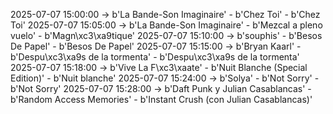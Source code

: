 2025-07-07 15:00:00 -> b'La Bande-Son Imaginaire' - b'Chez Toi' - b'Chez Toi'
2025-07-07 15:05:00 -> b'La Bande-Son Imaginaire' - b'Mezcal a pleno vuelo' - b'Magn\xc3\xa9tique'
2025-07-07 15:10:00 -> b'souphis' - b'Besos De Papel' - b'Besos De Papel'
2025-07-07 15:15:00 -> b'Bryan Kaarl' - b'Despu\xc3\xa9s de la tormenta' - b'Despu\xc3\xa9s de la tormenta'
2025-07-07 15:18:00 -> b'Vive La F\xc3\xaate' - b'Nuit Blanche (Special Edition)' - b'Nuit blanche'
2025-07-07 15:24:00 -> b'Solya' - b'Not Sorry' - b'Not Sorry'
2025-07-07 15:28:00 -> b'Daft Punk y Julian Casablancas' - b'Random Access Memories' - b'Instant Crush (con Julian Casablancas)'
